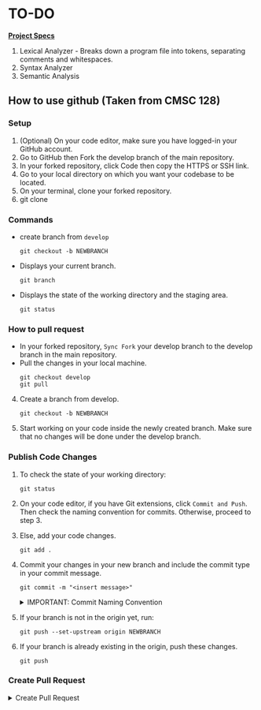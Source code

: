 
# TO-DO
   **[Project Specs](https://classroom.google.com/c/NjE5NzM5ODA3MzY3/p/NjM3NDcxMDQwMTE3/details)**
1. Lexical Analyzer - Breaks down a program file into tokens, separating comments and whitespaces.
2. Syntax Analyzer
3. Semantic Analysis

## How to use github (Taken from CMSC 128)

### Setup
1. (Optional) On your code editor, make sure you have logged-in your GitHub account.
2. Go to GitHub then Fork the develop branch of the main repository.
3. In your forked repository, click Code then copy the HTTPS or SSH link.
4. Go to your local directory on which you want your codebase to be located.
5. On your terminal, clone your forked repository.
6. git clone <link>

### Commands
- create branch from `develop`
    ```
    git checkout -b NEWBRANCH
    ```
- Displays your current branch.
    ```
    git branch
    ```
- Displays the state of the working directory and the staging area.
    ```
    git status
    ```

### How to pull request
- In your forked repository, `Sync Fork` your develop branch to the develop branch in the main repository.
- Pull the changes in your local machine.
    ```
    git checkout develop
    git pull
    ```
4. Create a branch from develop.
   ```
   git checkout -b NEWBRANCH
   ```
5. Start working on your code inside the newly created branch. Make sure that no changes will be done under the develop branch.

### Publish Code Changes
1. To check the state of your working directory:
   ```
   git status
   ```
2. On your code editor, if you have Git extensions, click `Commit and Push`. Then check the naming convention for commits. Otherwise, proceed to step 3.
3. Else, add your code changes.
   ```
   git add .
   ```
4. Commit your changes in your new branch and include the commit type in your commit message.

   ```
   git commit -m "<insert message>"
   ```

     <details> <summary> IMPORTANT: Commit Naming Convention </summary> 
     <ol>
       <li> feat – a new feature is introduced with the changes </li>
       <li> fix – a bug fix has occurred </li>
       <li> chore – changes that do not relate to a fix or feature and don't modify src or test files (for example updating dependencies) </li>
       <li> refactor – refactored code that neither fixes a bug nor adds a feature </li>
       <li> docs – updates to documentation such as a the README or other markdown files </li>
     </details>

5. If your branch is not in the origin yet, run:
   ```
   git push --set-upstream origin NEWBRANCH
   ```
6. If your branch is already existing in the origin, push these changes.
   ```
   git push
   ```
### Create Pull Request
  
<details> <summary> Create Pull Request </summary>
  
1. In GitHub, go to your forked repository.
  
2. If there is a prompt for your pushed changes, click `Compare & pull request`. Otherwise, follow step 3.
  
3. Else, click `Contribute` then `Open Pull Request`.